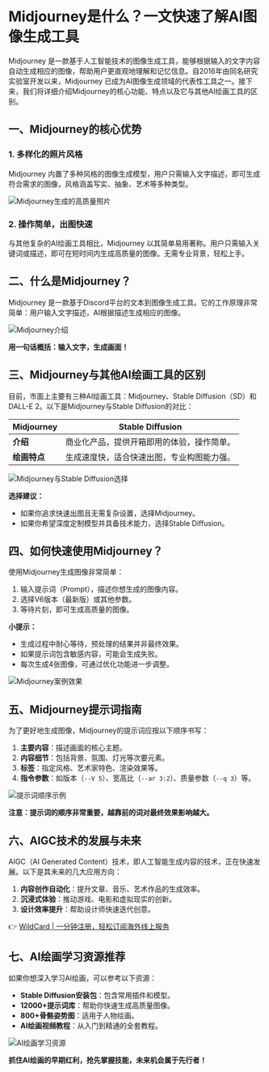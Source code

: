 # Midjourney是什么？一文快速了解AI图像生成工具

Midjourney 是一款基于人工智能技术的图像生成工具，能够根据输入的文字内容自动生成相应的图像，帮助用户更直观地理解和记忆信息。自2016年由同名研究实验室开发以来，Midjourney 已成为AI图像生成领域的代表性工具之一。接下来，我们将详细介绍Midjourney的核心功能、特点以及它与其他AI绘画工具的区别。

## 一、Midjourney的核心优势

### 1. 多样化的照片风格
Midjourney 内置了多种风格的图像生成模型，用户只需输入文字描述，即可生成符合需求的图像，风格涵盖写实、抽象、艺术等多种类型。

![Midjourney生成的高质量照片](https://bbtdd.com/img/50220573.webp)

### 2. 操作简单，出图快速
与其他复杂的AI绘画工具相比，Midjourney 以其简单易用著称。用户只需输入关键词或描述，即可在短时间内生成高质量的图像。无需专业背景，轻松上手。

## 二、什么是Midjourney？

Midjourney 是一款基于Discord平台的文本到图像生成工具。它的工作原理非常简单：用户输入文字描述，AI根据描述生成相应的图像。

![Midjourney介绍](https://bbtdd.com/img/539415201.webp)

**用一句话概括：输入文字，生成画面！**

## 三、Midjourney与其他AI绘画工具的区别

目前，市面上主要有三种AI绘画工具：Midjourney、Stable Diffusion（SD）和DALL-E 2。以下是Midjourney与Stable Diffusion的对比：

| Midjourney                                  | Stable Diffusion                               |
|--------------------------------------------|-----------------------------------------------|
| **介绍**                                   | 商业化产品，提供开箱即用的体验，操作简单。          | 开源工具，需要用户自行安装和调优模型。               |
| **绘画特点**                              | 生成速度快，适合快速出图，专业构图能力强。          | 需要用户具备一定的技术基础，支持深度定制。            |

![Midjourney与Stable Diffusion选择](https://bbtdd.com/img/128799240067.webp)

**选择建议：**
- 如果你追求快速出图且无需复杂设置，选择Midjourney。
- 如果你希望深度定制模型并具备技术能力，选择Stable Diffusion。

## 四、如何快速使用Midjourney？

使用Midjourney生成图像非常简单：
1. 输入提示词（Prompt），描述你想生成的图像内容。
2. 选择V6版本（最新版）或其他参数。
3. 等待片刻，即可生成高质量的图像。

**小提示：**
- 生成过程中耐心等待，预处理的结果并非最终效果。
- 如果提示词包含敏感内容，可能会生成失败。
- 每次生成4张图像，可通过优化功能进一步调整。

![Midjourney案例效果](https://bbtdd.com/img/329400805.webp)

## 五、Midjourney提示词指南

为了更好地生成图像，Midjourney的提示词应按以下顺序书写：

1. **主要内容**：描述画面的核心主题。
2. **内容细节**：包括背景、氛围、灯光等次要元素。
3. **标签**：指定风格、艺术家特色、渲染效果等。
4. **指令参数**：如版本（`--V 5`）、宽高比（`--ar 3:2`）、质量参数（`--q 3`）等。

![提示词顺序示例](https://bbtdd.com/img/479089091.webp)

**注意：提示词的顺序非常重要，越靠前的词对最终效果影响越大。**

## 六、AIGC技术的发展与未来

AIGC（AI Generated Content）技术，即人工智能生成内容的技术，正在快速发展。以下是其未来的几大应用方向：
1. **内容创作自动化**：提升文章、音乐、艺术作品的生成效率。
2. **沉浸式体验**：推动游戏、电影和虚拟现实的创新。
3. **设计效率提升**：帮助设计师快速迭代创意。

👉 [WildCard | 一分钟注册，轻松订阅海外线上服务](https://bbtdd.com/WildCard)

## 七、AI绘画学习资源推荐

如果你想深入学习AI绘画，可以参考以下资源：
- **Stable Diffusion安装包**：包含常用插件和模型。
- **12000+提示词库**：帮助你快速生成高质量图像。
- **800+骨骼姿势图**：适用于人物绘画。
- **AI绘画视频教程**：从入门到精通的全套教程。

![AI绘画学习资源](https://bbtdd.com/img/765937968780.webp)

**抓住AI绘画的早期红利，抢先掌握技能，未来机会属于先行者！**